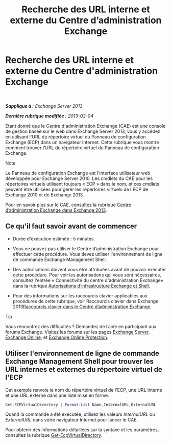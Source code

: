 ﻿---
title: 'Recherche des URL interne et externe du Centre d’administration Exchange'
TOCTitle: Recherche des URL interne et externe du Centre d'administration Exchange
ms:assetid: 3ddb30ff-a405-4b9d-8d77-2d7a3a5ab8fa
ms:mtpsurl: https://technet.microsoft.com/fr-fr/library/JJ680108(v=EXCHG.150)
ms:contentKeyID: 50477978
ms.date: 04/24/2018
mtps_version: v=EXCHG.150
ms.translationtype: HT
---

# Recherche des URL interne et externe du Centre d'administration Exchange

 

_**Sapplique à :** Exchange Server 2013_

_**Dernière rubrique modifiée :** 2013-02-04_

Étant donné que le Centre d'administration Exchange (CAE) est une console de gestion basée sur le web dans Exchange Server 2013, vous y accédez en utilisant l'URL du répertoire virtuel du Panneau de configuration Exchange (ECP) dans un navigateur Internet. Cette rubrique vous montre comment trouver l'URL du répertoire virtuel du Panneau de configuration Exchange.

> [!NOTE]
> Le Panneau de configuration Exchange est l'interface utilisateur web développée pour Exchange Server 2010. Les cmdlets du CAE pour les répertoires virtuels utilisent toujours « ECP » dans le nom, et ces cmdlets peuvent être utilisées pour gérer les répertoires virtuels de l'ECP de Exchange 2010 et de Exchange 2013.


Pour en savoir plus sur le CAE, consultez la rubrique [Centre d’administration Exchange dans Exchange 2013](exchange-admin-center-in-exchange-2013-exchange-2013-help.md).

## Ce qu'il faut savoir avant de commencer

  - Durée d'exécution estimée : 5 minutes.

  - Vous ne pouvez pas utiliser le Centre d’administration Exchange pour effectuer cette procédure. Vous devez utiliser l'environnement de ligne de commande Exchange Management Shell.

  - Des autorisations doivent vous être attribuées avant de pouvoir exécuter cette procédure. Pour voir les autorisations qui vous sont nécessaires, consultez l'entrée « Connectivité du centre d'administration Exchange» dans la rubrique [Autorisations d’infrastructure Exchange et Shell](exchange-and-shell-infrastructure-permissions-exchange-2013-help.md).

  - Pour des informations sur les raccourcis clavier applicables aux procédures de cette rubrique, voir Raccourcis clavier dans Exchange 2013[Raccourcis clavier dans le Centre d’administration Exchange](keyboard-shortcuts-in-the-exchange-admin-center-exchange-online-protection-help.md).

> [!TIP]
> Vous rencontrez des difficultés ? Demandez de l’aide en participant aux forums Exchange. Visitez les forums sur les pages <a href="https://go.microsoft.com/fwlink/p/?linkid=60612">Exchange Server</a>, <a href="https://go.microsoft.com/fwlink/p/?linkid=267542">Exchange Online</a>, et <a href="https://go.microsoft.com/fwlink/p/?linkid=285351">Exchange Online Protection</a>.


## Utiliser l'environnement de ligne de commande Exchange Management Shell pour trouver les URL internes et externes du répertoire virtuel de l'ECP

Cet exemple renvoie le nom du répertoire virtuel de l'ECP, une URL interne et une URL externe dans une liste mise en forme.

```powershell
Get-ECPVirtualDirectory | Format-List Name,InternalURL,ExternalURL
```

Quand la commande a été exécutée, utilisez les valeurs *InternalURL* ou *ExternalURL* dans votre navigateur Internet pour lancer le CAE.

Pour obtenir des informations détaillées sur la syntaxe et les paramètres, consultez la rubrique [Get-EcpVirtualDirectory](https://technet.microsoft.com/fr-fr/library/dd351058\(v=exchg.150\)).

